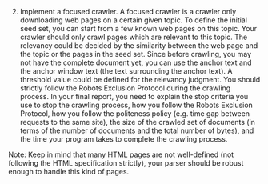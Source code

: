 2. Implement a focused crawler. A focused crawler is a crawler only downloading web pages on a certain given topic. To define the initial seed set, you can start from a few known web pages on this topic. Your crawler should only crawl pages which are relevant to this topic. The relevancy could be decided by the similarity between the web page and the topic or the pages in the seed set. Since before crawling, you may not have the complete document yet, you can use the anchor text and the anchor window text (the text surrounding the anchor text). A threshold value could be defined for the relevancy judgment. You should strictly follow the Robots Exclusion Protocol during the crawling process. In your final report, you need to explain the stop criteria you use to stop the crawling process, how you follow the Robots Exclusion Protocol, how you follow the politeness policy (e.g. time gap between requests to the same site), the size of the crawled set of documents (in terms of the number of documents and the total number of bytes), and the time your program takes to complete the crawling process.

Note: Keep in mind that many HTML pages are not well-defined (not following the HTML specification strictly), your parser should be robust enough to handle this kind of pages.